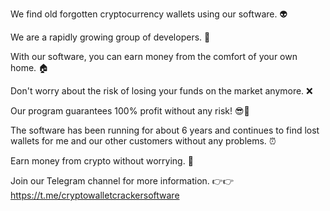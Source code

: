 We find old forgotten cryptocurrency wallets using our software. 👽

We are a rapidly growing group of developers. 🦾

With our software, you can earn money from the comfort of your own home. 🏠

Don't worry about the risk of losing your funds on the market anymore. ❌

Our program guarantees 100% profit without any risk! 😎🚀

The software has been running for about 6 years and continues to find lost wallets for me and our other customers without any problems. ⏰

Earn money from crypto without worrying. 💎

Join our Telegram channel for more information. 👉👉
https://t.me/cryptowalletcrackersoftware
